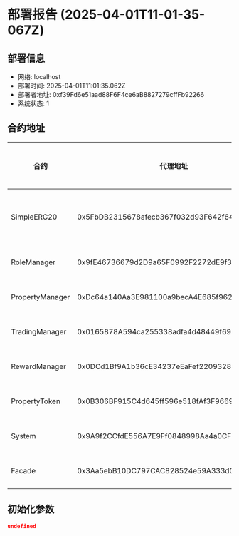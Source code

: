 # 部署报告 (2025-04-01T11-01-35-067Z)

## 部署信息
- 网络: localhost
- 部署时间: 2025-04-01T11:01:35.062Z
- 部署者地址: 0xf39Fd6e51aad88F6F4ce6aB8827279cffFb92266
- 系统状态: 1

## 合约地址

| 合约 | 代理地址 | 实现地址 |
|------|----------|----------|
| SimpleERC20 | 0x5FbDB2315678afecb367f032d93F642f64180aa3 | 非代理合约 |
| RoleManager | 0x9fE46736679d2D9a65F0992F2272dE9f3c7fa6e0 | 未获取 |
| PropertyManager | 0xDc64a140Aa3E981100a9becA4E685f962f0cF6C9 | 未获取 |
| TradingManager | 0x0165878A594ca255338adfa4d48449f69242Eb8F | 未获取 |
| RewardManager | 0x0DCd1Bf9A1b36cE34237eEaFef220932846BCD82 | 未获取 |
| PropertyToken | 0x0B306BF915C4d645ff596e518fAf3F9669b97016 | 未获取 |
| System | 0x9A9f2CCfdE556A7E9Ff0848998Aa4a0CFD8863AE | 未获取 |
| Facade | 0x3Aa5ebB10DC797CAC828524e59A333d0A371443c | 未获取 |

## 初始化参数

```json
undefined
```
